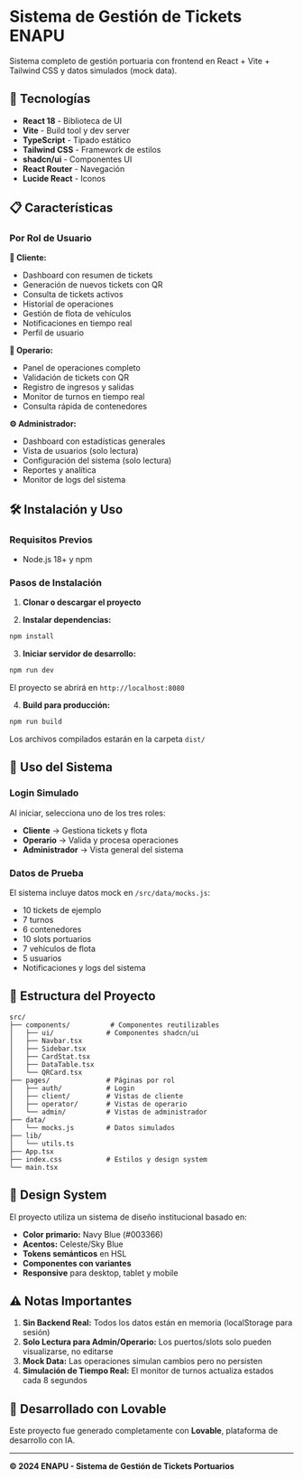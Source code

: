 # Sistema de Gestión de Tickets ENAPU

Sistema completo de gestión portuaria con frontend en React + Vite + Tailwind CSS y datos simulados (mock data).

## 🚀 Tecnologías

- **React 18** - Biblioteca de UI
- **Vite** - Build tool y dev server
- **TypeScript** - Tipado estático
- **Tailwind CSS** - Framework de estilos
- **shadcn/ui** - Componentes UI
- **React Router** - Navegación
- **Lucide React** - Iconos

## 📋 Características

### Por Rol de Usuario

**👤 Cliente:**
- Dashboard con resumen de tickets
- Generación de nuevos tickets con QR
- Consulta de tickets activos
- Historial de operaciones
- Gestión de flota de vehículos
- Notificaciones en tiempo real
- Perfil de usuario

**🔧 Operario:**
- Panel de operaciones completo
- Validación de tickets con QR
- Registro de ingresos y salidas
- Monitor de turnos en tiempo real
- Consulta rápida de contenedores

**⚙️ Administrador:**
- Dashboard con estadísticas generales
- Vista de usuarios (solo lectura)
- Configuración del sistema (solo lectura)
- Reportes y analítica
- Monitor de logs del sistema

## 🛠️ Instalación y Uso

### Requisitos Previos
- Node.js 18+ y npm

### Pasos de Instalación

1. **Clonar o descargar el proyecto**

2. **Instalar dependencias:**
```bash
npm install
```

3. **Iniciar servidor de desarrollo:**
```bash
npm run dev
```

El proyecto se abrirá en `http://localhost:8080`

4. **Build para producción:**
```bash
npm run build
```

Los archivos compilados estarán en la carpeta `dist/`

## 🎯 Uso del Sistema

### Login Simulado
Al iniciar, selecciona uno de los tres roles:
- **Cliente** → Gestiona tickets y flota
- **Operario** → Valida y procesa operaciones
- **Administrador** → Vista general del sistema

### Datos de Prueba
El sistema incluye datos mock en `/src/data/mocks.js`:
- 10 tickets de ejemplo
- 7 turnos
- 6 contenedores
- 10 slots portuarios
- 7 vehículos de flota
- 5 usuarios
- Notificaciones y logs del sistema

## 📁 Estructura del Proyecto

```
src/
├── components/          # Componentes reutilizables
│   ├── ui/             # Componentes shadcn/ui
│   ├── Navbar.tsx
│   ├── Sidebar.tsx
│   ├── CardStat.tsx
│   ├── DataTable.tsx
│   └── QRCard.tsx
├── pages/              # Páginas por rol
│   ├── auth/           # Login
│   ├── client/         # Vistas de cliente
│   ├── operator/       # Vistas de operario
│   └── admin/          # Vistas de administrador
├── data/
│   └── mocks.js        # Datos simulados
├── lib/
│   └── utils.ts
├── App.tsx
├── index.css           # Estilos y design system
└── main.tsx
```

## 🎨 Design System

El proyecto utiliza un sistema de diseño institucional basado en:
- **Color primario:** Navy Blue (#003366)
- **Acentos:** Celeste/Sky Blue
- **Tokens semánticos** en HSL
- **Componentes con variantes**
- **Responsive** para desktop, tablet y mobile

## ⚠️ Notas Importantes

1. **Sin Backend Real:** Todos los datos están en memoria (localStorage para sesión)
2. **Solo Lectura para Admin/Operario:** Los puertos/slots solo pueden visualizarse, no editarse
3. **Mock Data:** Las operaciones simulan cambios pero no persisten
4. **Simulación de Tiempo Real:** El monitor de turnos actualiza estados cada 8 segundos

## 📝 Desarrollado con Lovable

Este proyecto fue generado completamente con **Lovable**, plataforma de desarrollo con IA.

---

**© 2024 ENAPU - Sistema de Gestión de Tickets Portuarios**
